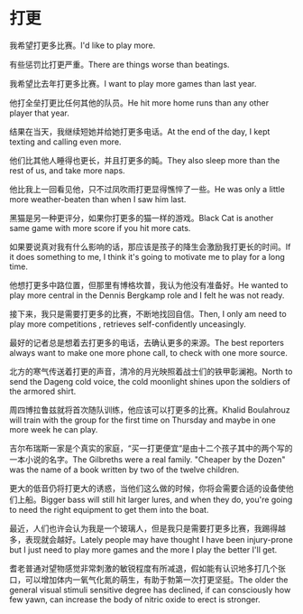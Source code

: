 # 打更

<p><span class="chinese">我希望打更多比赛。</span><span class="english">I'd like to play more.</span></p>

<p><span class="chinese">有些惩罚比打更严重。</span><span class="english">There are things worse than beatings.</span></p>

<p><span class="chinese">我希望比去年打更多比赛。</span><span class="english">I want to play more games than last year.</span></p>

<p><span class="chinese">他打全垒打更比任何其他的队员。</span><span class="english">He hit more home runs than any other player that year.</span></p>

<p><span class="chinese">结果在当天，我继续短她并给她打更多电话。</span><span class="english">At the end of the day, I kept texting and calling even more.</span></p>

<p><span class="chinese">他们比其他人睡得也更长，并且打更多的盹。</span><span class="english">They also sleep more than the rest of us, and take more naps.</span></p>

<p><span class="chinese">他比我上一回看见他，只不过凤吹雨打更显得憔悴了一些。</span><span class="english">He was only a little more weather-beaten than when I saw him last.</span></p>

<p><span class="chinese">黑猫是另一种更评分，如果你打更多的猫一样的游戏。</span><span class="english">Black Cat is another same game with more score if you hit more cats.</span></p>

<p><span class="chinese">如果要说真对我有什么影响的话，那应该是孩子的降生会激励我打更长的时间。</span><span class="english">If it does something to me, I think it's going to motivate me to play for a long time.</span></p>

<p><span class="chinese">他想打更多中路位置，但那里有博格坎普，我认为他没有准备好。</span><span class="english">He wanted to play more central in the Dennis Bergkamp role and I felt he was not ready.</span></p>

<p><span class="chinese">接下来，我只是需要打更多的比赛，不断地找回自信。</span><span class="english">Then, I only am need to play more competitions , retrieves self-confidently unceasingly.</span></p>

<p><span class="chinese">最好的记者总是想着去打更多的电话，去确认更多的来源。</span><span class="english">The best reporters always want to make one more phone call, to check with one more source.</span></p>

<p><span class="chinese">北方的寒气传送着打更的声音，清冷的月光映照着战士们的铁甲彰澜袍。</span><span class="english">North to send the Dageng cold voice, the cold moonlight shines upon the soldiers of the armored shirt.</span></p>

<p><span class="chinese">周四博拉鲁兹就将首次随队训练，他应该可以打更多的比赛。</span><span class="english">Khalid Boulahrouz will train with the group for the first time on Thursday and maybe in one more week he can play.</span></p>

<p><span class="chinese">吉尔布瑞斯一家是个真实的家庭，“买一打更便宜“是由十二个孩子其中的两个写的一本小说的名字。</span><span class="english">The Gilbreths were a real family. "Cheaper by the Dozen" was the name of a book written by two of the twelve children.</span></p>

<p><span class="chinese">更大的低音仍将打更大的诱惑，当他们这么做的时候，你将会需要合适的设备使他们上船。</span><span class="english">Bigger bass will still hit larger lures, and when they do, you're going to need the right equipment to get them into the boat.</span></p>

<p><span class="chinese">最近，人们也许会认为我是一个玻璃人，但是我只是需要打更多比赛，我踢得越多，表现就会越好。</span><span class="english">Lately people may have thought I have been injury-prone but I just need to play more games and the more I play the better I'll get.</span></p>

<p><span class="chinese">耆老普通对望物感觉非常刺激的敏锐程度有所减退，假如能有认识地多打几个张口，可以增加体内一氧气化氮的萌生，有助于勃第一次打更坚挺。</span><span class="english">The older the general visual stimuli sensitive degree has declined, if can consciously how few yawn, can increase the body of nitric oxide to erect is stronger.</span></p>

